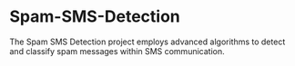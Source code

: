 # Spam-SMS-Detection
The Spam SMS Detection project employs advanced algorithms to detect and classify spam messages within SMS communication.
